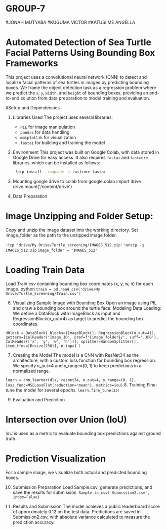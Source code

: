 # GROUP-7
#JONAH MUTYABA
#KUGUMA VICTOR
#KATUSIIME ANGELLA
# Automated Detection of Sea Turtle Facial Patterns Using Bounding Box Frameworks

This project uses a convolutional neural network (CNN) to detect and localize facial patterns of sea turtles in images by predicting bounding boxes. We frame the object detection task as a regression problem where we predict the `x`, `y`, `width`, and `height` of bounding boxes, providing an end-to-end solution from data preparation to model training and evaluation.

#Setup and Dependencies
1. Libraries Used
   The project uses several libraries:
   - `PIL` for image manipulation
   - `pandas` for data handling
   - `matplotlib` for visualization
   - `fastai` for building and training the model

3. Environment
   This project was built on Google Colab, with data stored in Google Drive for easy access. It also requires `fastai` and `fastcore` libraries, which can be installed as follows:
   ```bash
   -!pip install --upgrade -q fastcore fastai
   
4. Mounting google drive to colab
   from google.colab import drive
drive.mount('/content/drive')

5. Data Preparation
# Image Unzipping and Folder Setup:
Copy and unzip the image dataset into the working directory.
Set image_folder as the path to the unzipped image folder.


-`!cp 'drive/My Drive/Turtle_screening/IMAGES_512.zip'`
`!unzip -q IMAGES_512.zip`
`image_folder = 'IMAGES_512'`

# Loading Train Data
Load Train.csv containing bounding box coordinates (x, y, w, h) for each image.
python
`train = pd.read_csv('drive/My Drive/Turtle_screening/Train.csv')`

6. Visualizing Sample Image with Bounding Box
Open an image using PIL and draw a bounding box around the turtle face.
Modeling
Data Loading:
We define a DataBlock with ImageBlock as input and RegressionBlock(n_out=4) as target to predict the bounding box coordinates.

`dblock = DataBlock(
    blocks=(ImageBlock(), RegressionBlock(n_out=4)),
    getters=[ColReader('Image_ID', pref=f'{image_folder}/', suff='.JPG'),
             ColReader(['x', 'y', 'w', 'h'])],
    splitter=RandomSplitter(),
    item_tfms=[Resize(256)],
    n_inp=1
)`

7. Creating the Model
The model is a CNN with ResNet34 as the architecture, with a custom loss function for bounding box regression.
We specify n_out=4 and y_range=(0, 1) to keep predictions in a normalized range.

`learn = cnn_learner(dls, resnet34, n_out=4, y_range=(0, 1),
                    loss_func=MSELossFlat(reduction='mean'),
                    metrics=iou)`
8. Training
Fine-tune the model for several epochs.
`learn.fine_tune(25)`

9. Evaluation and Prediction
# Intersection over Union (IoU)
IoU is used as a metric to evaluate bounding box predictions against ground truth.

# Prediction Visualization
For a sample image, we visualize both actual and predicted bounding boxes.

10. Submission Preparation
Load Sample.csv, generate predictions, and save the results for submission.
`Sample.to_csv('Submission2.csv', index=False)`

11. Results and Submission
The model achieves a public leaderboard score of approximately 0.12 on the test data. Predictions are saved in Submission2.csv, with absolute variance calculated to measure the prediction accuracy.
   
